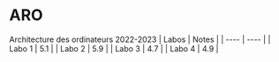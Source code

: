 # ARO
Architecture des ordinateurs 2022-2023
| Labos | Notes |
| ---- | ---- |
| Labo 1 | 5.1 |
| Labo 2 | 5.9 |
| Labo 3 | 4.7 |
| Labo 4 | 4.9 |
